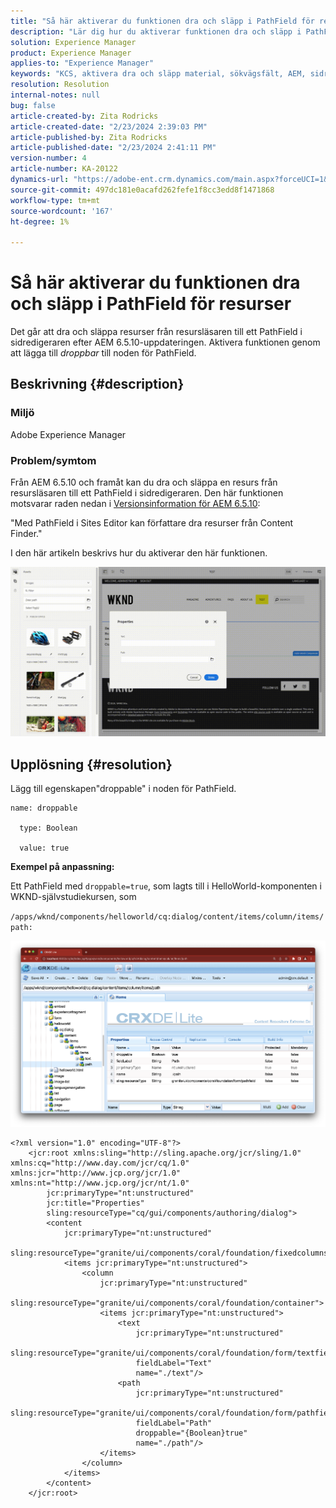 ```yaml
---
title: "Så här aktiverar du funktionen dra och släpp i PathField för resurser"
description: "Lär dig hur du aktiverar funktionen dra och släpp i PathField i sidredigeraren."
solution: Experience Manager
product: Experience Manager
applies-to: "Experience Manager"
keywords: "KCS, aktivera dra och släpp material, sökvägsfält, AEM, sidredigerare"
resolution: Resolution
internal-notes: null
bug: false
article-created-by: Zita Rodricks
article-created-date: "2/23/2024 2:39:03 PM"
article-published-by: Zita Rodricks
article-published-date: "2/23/2024 2:41:11 PM"
version-number: 4
article-number: KA-20122
dynamics-url: "https://adobe-ent.crm.dynamics.com/main.aspx?forceUCI=1&pagetype=entityrecord&etn=knowledgearticle&id=dfd82d44-59d2-ee11-9079-6045bd0061cb"
source-git-commit: 497dc181e0acafd262fefe1f8cc3edd8f1471868
workflow-type: tm+mt
source-wordcount: '167'
ht-degree: 1%

---
```


# Så här aktiverar du funktionen dra och släpp i PathField för resurser


Det går att dra och släppa resurser från resursläsaren till ett PathField i sidredigeraren efter AEM 6.5.10-uppdateringen. Aktivera funktionen genom att lägga till *droppbar* till noden för PathField.

## Beskrivning {#description}


### Miljö

Adobe Experience Manager

### Problem/symtom

Från AEM 6.5.10 och framåt kan du dra och släppa en resurs från resursläsaren till ett PathField i sidredigeraren. Den här funktionen motsvarar raden nedan i [Versionsinformation för AEM 6.5.10](https://experienceleague.adobe.com/docs/experience-manager-65/content/release-notes/service-pack/6-5-10.html?lang=en):

&quot;Med PathField i Sites Editor kan författare dra resurser från Content Finder.&quot;

I den här artikeln beskrivs hur du aktiverar den här funktionen.

![](assets/___e0d82d44-59d2-ee11-9079-6045bd0061cb___.gif)


## Upplösning {#resolution}


Lägg till egenskapen&quot;droppable&quot; i noden för PathField.


```
name: droppable

  type: Boolean

  value: true
```


<b>Exempel på anpassning:</b>

Ett PathField med `droppable=true`, som lagts till i HelloWorld-komponenten i WKND-självstudiekursen, som

`/apps/wknd/components/helloworld/cq:dialog/content/items/column/items/path:`

![](assets/6106400f-2b07-ed11-82e4-00224808e483.png)


```
<?xml version="1.0" encoding="UTF-8"?>
    <jcr:root xmlns:sling="http://sling.apache.org/jcr/sling/1.0" xmlns:cq="http://www.day.com/jcr/cq/1.0" xmlns:jcr="http://www.jcp.org/jcr/1.0" xmlns:nt="http://www.jcp.org/jcr/nt/1.0"
        jcr:primaryType="nt:unstructured"
        jcr:title="Properties"
        sling:resourceType="cq/gui/components/authoring/dialog">
        <content
            jcr:primaryType="nt:unstructured"
            sling:resourceType="granite/ui/components/coral/foundation/fixedcolumns">
            <items jcr:primaryType="nt:unstructured">
                <column
                    jcr:primaryType="nt:unstructured"
                    sling:resourceType="granite/ui/components/coral/foundation/container">
                    <items jcr:primaryType="nt:unstructured">
                        <text
                            jcr:primaryType="nt:unstructured"
                            sling:resourceType="granite/ui/components/coral/foundation/form/textfield"
                            fieldLabel="Text"
                            name="./text"/>
                        <path
                            jcr:primaryType="nt:unstructured"
                            sling:resourceType="granite/ui/components/coral/foundation/form/pathfield"
                            fieldLabel="Path"
                            droppable="{Boolean}true"
                            name="./path"/>
                    </items>
                </column>
            </items>
        </content>
    </jcr:root>
```

